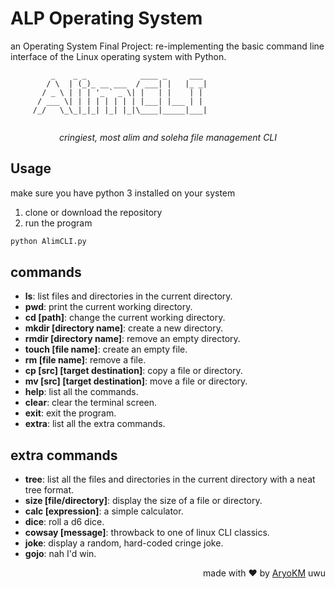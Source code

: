 # ALP Operating System
an Operating System Final Project: re-implementing the basic command line interface of the Linux operating system with Python.

```
         _    _ _            ____ _     ___ 
        / \  | (_)_ __ ___  / ___| |   |_ _|
       / _ \ | | | '_ ` _ \| |   | |    | | 
      / ___ \| | | | | | | | |___| |___ | | 
     /_/   \_\_|_|_| |_| |_|\____|_____|___|
                               
```
<p style="text-align: center;"><i>cringiest, most alim and soleha file management CLI</i></p>

## Usage
make sure you have python 3 installed on your system
1. clone or download the repository
2. run the program

```bash
python AlimCLI.py
```

## commands
- **ls**: list files and directories in the current directory.
- **pwd**: print the current working directory.
- **cd [path]**: change the current working directory.
- **mkdir [directory name]**: create a new directory.
- **rmdir [directory name]**: remove an empty directory.
- **touch [file name]**: create an empty file.
- **rm [file name]**: remove a file.
- **cp [src] [target destination]**: copy a file or directory.
- **mv [src] [target destination]**: move a file or directory.
- **help**: list all the commands.
- **clear**: clear the terminal screen.
- **exit**: exit the program.
- **extra**: list all the extra commands.

## extra commands
- **tree**: list all the files and directories in the current directory with a neat tree format.
- **size [file/directory]**: display the size of a file or directory.
- **calc [expression]**: a simple calculator.
- **dice**: roll a d6 dice.
- **cowsay [message]**: throwback to one of linux CLI classics.
- **joke**: display a random, hard-coded cringe joke.
- **gojo**: nah I'd win.

<p align="right">made with ❤️ by <a href="https://github.com/AryoKM">AryoKM</a> uwu</p>